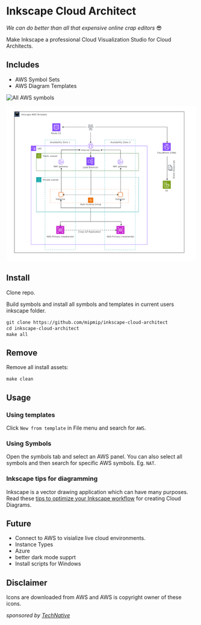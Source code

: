 # Inkscape Cloud Architect

_We can do better than all that expensive online crap editors_ 😎

Make Inkscape a professional Cloud Visualization Studio for Cloud Architects.

## Includes

- AWS Symbol Sets
- AWS Diagram Templates

![All AWS symbols](docs/images/all-symbols2.png)

![Multi AZ Web Application Template](docs/images/multi-az-webapp-tpl.png)

## Install

Clone repo.

Build symbols and install all symbols and templates in current users inkscape folder.

```
git clone https://github.com/mipmip/inkscape-cloud-architect
cd inkscape-cloud-architect
make all
```

## Remove

Remove all install assets:

```
make clean
```

## Usage

### Using templates

Click `New from template` in File menu and search for `AWS`.

### Using Symbols

Open the symbols tab and select an AWS panel. You can also select all symbols
and then search for specific AWS symbols. Eg. `NAT`.

### Inkscape tips for diagramming

Inkscape is a vector drawing application which can have many purposes. Read these [tips to optimize your Inkscape workflow](docs/tips.md) for creating Cloud Diagrams.

## Future

- Connect to AWS to visialize live cloud environments.
- Instance Types
- Azure
- better dark mode supprt
- Install scripts for Windows

## Disclaimer

Icons are downloaded from AWS and AWS is copyright owner of these icons.

_sponsored by [TechNative](https://technative.eu)_
